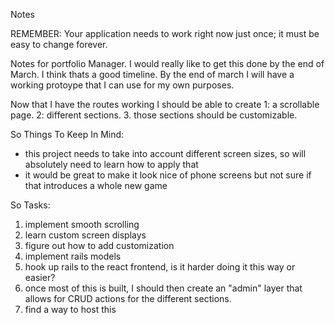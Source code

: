 Notes

REMEMBER: Your application needs to work right now just once; it must be easy to change forever.

Notes for portfolio Manager. I would really like to get this done by the end of March. I think thats a good timeline. By the end of march I will have a working protoype that I can use for my own purposes.

Now that I have the routes working I should be able to create 
1: a scrollable page. 
2: different sections.
3. those sections should be customizable.

So Things To Keep In Mind:
- this project needs to take into account different screen sizes, so will absolutely need to learn how to apply that
- it would be great to make it look nice of phone screens but not sure if that introduces a whole new game 


So Tasks: 
1. implement smooth scrolling 
2. learn custom screen displays 
3. figure out how to add customization 
4. implement rails models 
5. hook up rails to the react frontend, is it harder doing it this way or easier?
6. once most of this is built, I should then create an "admin" layer that allows for CRUD actions for the different sections.
7. find a way to host this